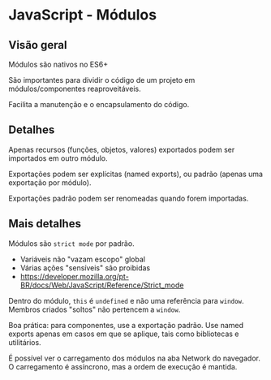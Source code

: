 # JavaScript - Módulos

## Visão geral

Módulos são nativos no ES6+

São importantes para dividir o código de um projeto em módulos/componentes reaproveitáveis.

Facilita a manutenção e o encapsulamento do código.

## Detalhes

Apenas recursos (funções, objetos, valores) exportados podem ser importados em outro módulo.

Exportações podem ser explícitas (named exports), ou padrão (apenas uma exportação por módulo). 

Exportações padrão podem ser renomeadas quando forem importadas.

## Mais detalhes

Módulos são `strict mode` por padrão.
  - Variáveis não "vazam escopo" global
  - Várias ações "sensíveis" são proibidas
  - https://developer.mozilla.org/pt-BR/docs/Web/JavaScript/Reference/Strict_mode

Dentro do módulo, `this` é `undefined` e não uma referência para `window`. Membros criados "soltos" não pertencem a `window`.

Boa prática: para componentes, use a exportação padrão. Use named exports apenas em casos em que se aplique, tais como bibliotecas e utilitários.

É possível ver o carregamento dos módulos na aba Network do navegador. O carregamento é assíncrono, mas a ordem de execução é mantida.